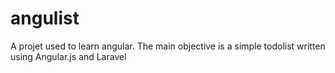 # angulist
A projet used to learn angular. The main objective is a simple todolist written using Angular.js and Laravel
